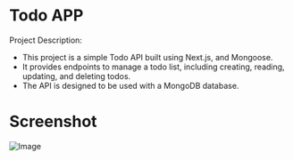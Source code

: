 # Todo APP

Project Description:
- This project is a simple Todo API built using Next.js, and Mongoose. 
- It provides endpoints to manage a todo list, including creating, reading, updating, and deleting todos. 
- The API is designed to be used with a MongoDB database.

# Screenshot
![Image](https://github.com/user-attachments/assets/09505ae2-98cc-4ff5-8dc9-74f14cebb8be)

